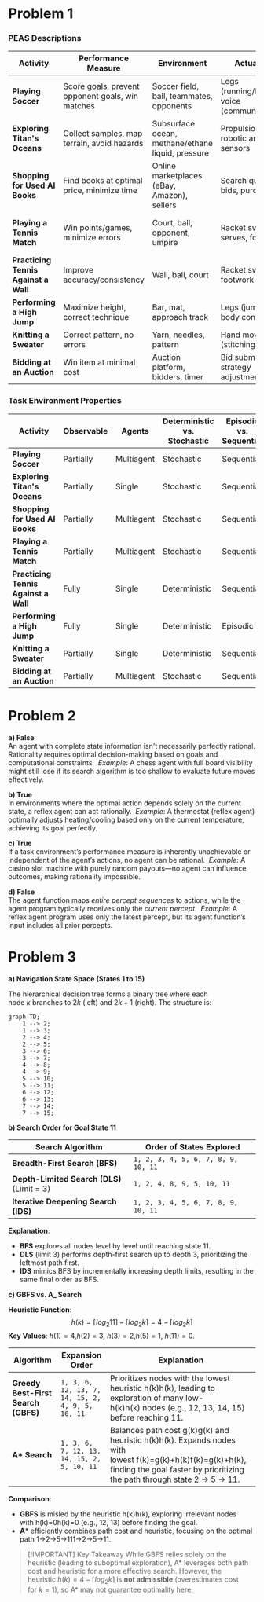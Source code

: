 # Problem 1
### **PEAS Descriptions**

|Activity|Performance Measure|Environment|Actuators|Sensors|
|---|---|---|---|---|
|**Playing Soccer**|Score goals, prevent opponent goals, win matches|Soccer field, ball, teammates, opponents|Legs (running/kicking), voice (communication)|Vision (ball/player tracking), proprioception|
|**Exploring Titan's Oceans**|Collect samples, map terrain, avoid hazards|Subsurface ocean, methane/ethane liquid, pressure|Propulsion, robotic arms, sensors|Sonar, cameras, chemical analyzers|
|**Shopping for Used AI Books**|Find books at optimal price, minimize time|Online marketplaces (eBay, Amazon), sellers|Search queries, bids, purchases|Screen (listings/prices), notifications|
|**Playing a Tennis Match**|Win points/games, minimize errors|Court, ball, opponent, umpire|Racket swings, serves, footwork|Vision (ball tracking), hearing (line calls)|
|**Practicing Tennis Against a Wall**|Improve accuracy/consistency|Wall, ball, court|Racket swings, footwork|Vision (ball tracking), proprioception|
|**Performing a High Jump**|Maximize height, correct technique|Bar, mat, approach track|Legs (jumping), body control|Vision (bar position), proprioception|
|**Knitting a Sweater**|Correct pattern, no errors|Yarn, needles, pattern|Hand movements (stitching)|Vision (stitch inspection)|
|**Bidding at an Auction**|Win item at minimal cost|Auction platform, bidders, timer|Bid submissions, strategy adjustments|Screen (current bids/time)|

### **Task Environment Properties**

|Activity|Observable|Agents|Deterministic vs. Stochastic|Episodic vs. Sequential|Static vs. Dynamic|Discrete vs. Continuous|Known vs. Unknown|
|---|---|---|---|---|---|---|---|
|**Playing Soccer**|Partially|Multiagent|Stochastic|Sequential|Dynamic|Continuous|Known|
|**Exploring Titan's Oceans**|Partially|Single|Stochastic|Sequential|Static|Continuous|Unknown|
|**Shopping for Used AI Books**|Partially|Multiagent|Stochastic|Sequential|Dynamic|Discrete|Known|
|**Playing a Tennis Match**|Partially|Multiagent|Stochastic|Sequential|Dynamic|Continuous|Known|
|**Practicing Tennis Against a Wall**|Fully|Single|Deterministic|Sequential|Dynamic|Continuous|Known|
|**Performing a High Jump**|Fully|Single|Deterministic|Episodic|Static|Continuous|Known|
|**Knitting a Sweater**|Partially|Single|Deterministic|Sequential|Static|Discrete|Known|
|**Bidding at an Auction**|Partially|Multiagent|Stochastic|Sequential|Dynamic|Discrete|Known|

# Problem 2
**a) False**  
An agent with complete state information isn't necessarily perfectly rational. Rationality requires optimal decision-making based on goals and computational constraints. 
_Example_: A chess agent with full board visibility might still lose if its search algorithm is too shallow to evaluate future moves effectively.

**b) True**  
In environments where the optimal action depends solely on the current state, a reflex agent can act rationally. 
_Example_: A thermostat (reflex agent) optimally adjusts heating/cooling based only on the current temperature, achieving its goal perfectly.

**c) True**  
If a task environment’s performance measure is inherently unachievable or independent of the agent’s actions, no agent can be rational. 
_Example_: A casino slot machine with purely random payouts—no agent can influence outcomes, making rationality impossible.

**d) False**  
The agent function maps _entire percept sequences_ to actions, while the agent program typically receives only the _current percept_. 
_Example_: A reflex agent program uses only the latest percept, but its agent function’s input includes all prior percepts.

# Problem 3
**a) Navigation State Space (States 1 to 15)**

The hierarchical decision tree forms a binary tree where each node $k$ branches to $2k$ (left) and $2k+1$ (right). The structure is:
```mermaid
graph TD;
    1 --> 2;
    1 --> 3;
    2 --> 4;
    2 --> 5;
    3 --> 6;
    3 --> 7;
    4 --> 8;
    4 --> 9;
    5 --> 10;
    5 --> 11;
    6 --> 12;
    6 --> 13;
    7 --> 14;
    7 --> 15;
```


**b) Search Order for Goal State 11**

|**Search Algorithm**|**Order of States Explored**|
|---|---|
|**Breadth-First Search (BFS)**|`1, 2, 3, 4, 5, 6, 7, 8, 9, 10, 11`|
|**Depth-Limited Search (DLS)**  <br>(Limit = 3)|`1, 2, 4, 8, 9, 5, 10, 11`|
|**Iterative Deepening Search (IDS)**|`1, 2, 3, 4, 5, 6, 7, 8, 9, 10, 11`|

**Explanation**:
- **BFS** explores all nodes level by level until reaching state 11.
- **DLS** (limit 3) performs depth-first search up to depth 3, prioritizing the leftmost path first.
- **IDS** mimics BFS by incrementally increasing depth limits, resulting in the same final order as BFS.

**c) GBFS vs. A_ Search**

**Heuristic Function**:  
$$h(k)=\lceil log⁡_{2}11 \rceil - \lceil log⁡_{2}k \rceil=4-\lceil log⁡_{2}k \rceil$$
**Key Values**:
$h(1)=4$,$h(2)=3$, $h(3)=2$,$h(5)=1$, $h(11)=0$.

| **Algorithm**                       | **Expansion Order**                              | **Explanation**                                                                                                                                                                        |
| ----------------------------------- | ------------------------------------------------ | -------------------------------------------------------------------------------------------------------------------------------------------------------------------------------------- |
| **Greedy Best-First Search (GBFS)** | `1, 3, 6, 12, 13, 7, 14, 15, 2, 4, 9, 5, 10, 11` | Prioritizes nodes with the lowest heuristic h(k)h(k), leading to exploration of many low-h(k)h(k) nodes (e.g., 12, 13, 14, 15) before reaching 11.                                     |
| **A\* Search**                      | `1, 3, 6, 7, 12, 13, 14, 15, 2, 5, 10, 11`       | Balances path cost g(k)g(k) and heuristic h(k)h(k). Expands nodes with lowest f(k)=g(k)+h(k)f(k)=g(k)+h(k), finding the goal faster by prioritizing the path through state 2 → 5 → 11. |

**Comparison**:

- **GBFS** is misled by the heuristic h(k)h(k), exploring irrelevant nodes with h(k)=0h(k)=0 (e.g., 12, 13) before finding the goal.
- **A*** efficiently combines path cost and heuristic, focusing on the optimal path 1→2→5→111→2→5→11.

> [!IMPORTANT] Key Takeaway 
> While GBFS relies solely on the heuristic (leading to suboptimal exploration), A\* leverages both path cost and heuristic for a more effective search. However, the heuristic $h(k)=4-\lceil log⁡_{2}k \rceil$ is **not admissible** (overestimates cost for $k=1$), so A\* may not guarantee optimality here.
